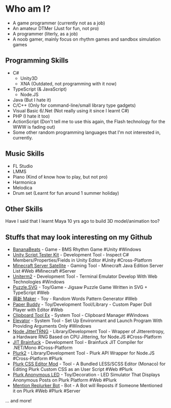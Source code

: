 # Who am I?
- A game programmer (currently not as a job)
- An amateur DTMer (Just for fun, not pro)
- A programmer (literly, as a job)
- A noob gamer, mainly focus on rhythm games and sandbox simulation games

## Programming Skills
- C#
  - Unity3D
  - XNA (Outdated, not programming with it now)
- TypeScript (& JavaScript)
  - Node.JS
- Java (But I hate it)
- C/C++ (Only for command-line/small library type gadgets)
- Visual Basic 6/.Net (Not really using it since I learnt C#)
- PHP (I hate it too)
- ActionScript (Don't tell me to use this again, the Flash technology for the WWW is fading out)
- Some other random programming languages that I'm not interested in, currently.

## Music Skills
- FL Studio
- LMMS
- Piano (Kind of know how to play, but not pro)
- Harmonica
- Melodica
- Drum set (Learnt for fun around 1 summer holiday)

## Other Skills
Have I said that I learnt Maya 10 yrs ago to build 3D model/animation too?

## Stuffs that may look interesting on my Github
- [BananaBeats](https://github.com/JLChnToZ/BMP-U) - Game - BMS Rhythm Game #Unity #Windows
- [Unity Script Tester Kit](https://github.com/JLChnToZ/UnityScriptTester) - Development Tool - Inspect C# Members/Properties/Fields in Unity Editor #Unity #Cross-Platform
- [Minecraft Server Satellite](https://github.com/JLChnToZ/mcs2) - Gaming Tool - Minecraft Java Edition Server List #Web #Minecraft #Server
- [Uniterm2](https://github.com/JLChnToZ/uniterm) - Development Tool - Terminal Emulator Develop With Web Technologies #Windows
- [Puzzle.SVG](https://github.com/JLChnToZ/Puzzle.SVG) - Toy/Game - Jigsaw Puzzle Game Written in SVG + TypeScript #Web
- [萌新 Maker](https://github.com/JLChnToZ/mangsan-maker) - Toy - Random Words Pattern Generator #Web
- [Paper Buddy](https://github.com/JLChnToZ/paperbuddy) - Toy/Development Tool/Library - Custom Paper Doll Player with Editor #Web
- [Clipboard Tool Ex](https://github.com/JLChnToZ/clipboardtoolex) - System Tool - Clipboard Manager #Windows
- [Elevator](https://github.com/JLChnToZ/elevator) - System Tool - Set Up Environmant and Launch Program With Providing Arguments Only #Windows
- [Node JitterTRNG](https://github.com/JLChnToZ/node-jittertrng) - Library/Development Tool - Wrapper of Jitterentropy, a Hardware RNG Based on CPU Jittering, for Node.JS #Cross-Platform
- [JIT Brainfuck](https://github.com/JLChnToZ/JITBrainfuck) - Development Tool - Brainfuck JIT Compiler for .NET/Mono #Cross-Platform
- [Plurk2](https://github.com/JLChnToZ/node-plurk2) - Library/Development Tool - Plurk API Wrapper for Node.JS #Cross-Platform #Plurk
- [Plurk CSS Editor Mod](https://github.com/JLChnToZ/plurk-css-editor-mod) - Tool - A Bundled LESS/SCSS Editor (Monaco) for Editing Plurk Custom CSS as an User Script #Web #Plurk
- [Plurk Anonymous LED](https://github.com/JLChnToZ/plurk-anonymous-led) - Toy/Decoration - LED Simulator That Displays Anonymous Posts on Plurk Platform #Web #Plurk
- [Mention Replurker Bot](https://github.com/JLChnToZ/mention-replurker-bot) - Bot - A Bot will Reposts if Someone Mentioned it on Plurk #Web #Plurk #Server

... and more!
